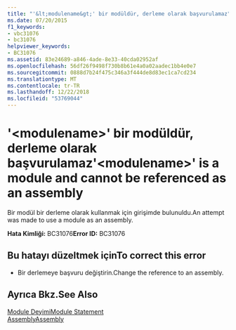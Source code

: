 ```yaml
---
title: "'&lt;modulename&gt;' bir modüldür, derleme olarak başvurulamaz"
ms.date: 07/20/2015
f1_keywords:
- vbc31076
- bc31076
helpviewer_keywords:
- BC31076
ms.assetid: 83e24689-a846-4ade-8e33-40cda02952af
ms.openlocfilehash: 56df26f9498f730b8b61e4a0a02aadec1bb4e0e7
ms.sourcegitcommit: 0888d7b24f475c346a3f444de8d83ec1ca7cd234
ms.translationtype: MT
ms.contentlocale: tr-TR
ms.lasthandoff: 12/22/2018
ms.locfileid: "53769044"
---
```

# <a name="ltmodulenamegt-is-a-module-and-cannot-be-referenced-as-an-assembly"></a><span data-ttu-id="72850-102">'&lt;modulename&gt;' bir modüldür, derleme olarak başvurulamaz</span><span class="sxs-lookup"><span data-stu-id="72850-102">'&lt;modulename&gt;' is a module and cannot be referenced as an assembly</span></span>
<span data-ttu-id="72850-103">Bir modül bir derleme olarak kullanmak için girişimde bulunuldu.</span><span class="sxs-lookup"><span data-stu-id="72850-103">An attempt was made to use a module as an assembly.</span></span>  
  
 <span data-ttu-id="72850-104">**Hata Kimliği:** BC31076</span><span class="sxs-lookup"><span data-stu-id="72850-104">**Error ID:** BC31076</span></span>  
  
## <a name="to-correct-this-error"></a><span data-ttu-id="72850-105">Bu hatayı düzeltmek için</span><span class="sxs-lookup"><span data-stu-id="72850-105">To correct this error</span></span>  
  
-   <span data-ttu-id="72850-106">Bir derlemeye başvuru değiştirin.</span><span class="sxs-lookup"><span data-stu-id="72850-106">Change the reference to an assembly.</span></span>  
  
## <a name="see-also"></a><span data-ttu-id="72850-107">Ayrıca Bkz.</span><span class="sxs-lookup"><span data-stu-id="72850-107">See Also</span></span>  
 [<span data-ttu-id="72850-108">Module Deyimi</span><span class="sxs-lookup"><span data-stu-id="72850-108">Module Statement</span></span>](../../visual-basic/language-reference/statements/module-statement.md)  
 [<span data-ttu-id="72850-109">Assembly</span><span class="sxs-lookup"><span data-stu-id="72850-109">Assembly</span></span>](../../visual-basic/language-reference/modifiers/assembly.md)

